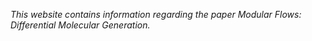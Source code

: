 *This website contains information regarding the paper Modular Flows: Differential Molecular Generation.*
